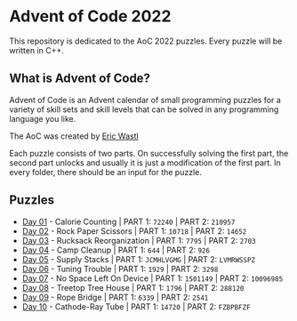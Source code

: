 # Advent of Code 2022
This repository is dedicated to the AoC 2022 puzzles. Every puzzle will be written in C++. 

## What is Advent of Code?
Advent of Code is an Advent calendar of small programming puzzles for a variety of skill sets and skill levels that can be solved in any programming language you like.

The AoC was created by [Eric Wastl](http://was.tl)

Each puzzle consists of two parts. On successfully solving the first part, the second part unlocks and usually it is just a modification of the first part. In every folder, there should be an input for the puzzle.

## Puzzles

* [Day 01](https://github.com/mnhtrieu/advent2022/tree/master/01_day) - Calorie Counting | PART 1: `72240` | PART 2: `210957`
* [Day 02](https://github.com/mnhtrieu/advent2022/tree/master/02_day) - Rock Paper Scissors | PART 1: `10718` | PART 2: `14652`
* [Day 03](https://github.com/mnhtrieu/advent2022/tree/master/03_day) - Rucksack Reorganization | PART 1: `7795` | PART 2: `2703`
* [Day 04](https://github.com/mnhtrieu/advent2022/tree/master/04_day) - Camp Cleanup | PART 1: `644` | PART 2: `926`
* [Day 05](https://github.com/mnhtrieu/advent2022/tree/master/05_day) - Supply Stacks | PART 1: `JCMHLVGMG` | PART 2: `LVMRWSSPZ`
* [Day 06](https://github.com/mnhtrieu/advent2022/tree/master/06_day) - Tuning Trouble | PART 1: `1929` | PART 2: `3298`
* [Day 07](https://github.com/mnhtrieu/advent2022/tree/master/07_day) - No Space Left On Device | PART 1: `1501149` | PART 2: `10096985`
* [Day 08](https://github.com/mnhtrieu/advent2022/tree/master/08_day) - Treetop Tree House | PART 1: `1796` | PART 2: `288120`
* [Day 09](https://github.com/mnhtrieu/advent2022/tree/master/09_day) - Rope Bridge | PART 1: `6339` | PART 2: `2541`
* [Day 10](https://github.com/mnhtrieu/advent2022/tree/master/10_day) - Cathode-Ray Tube | PART 1: `14720` | PART 2: `FZBPBFZF`
